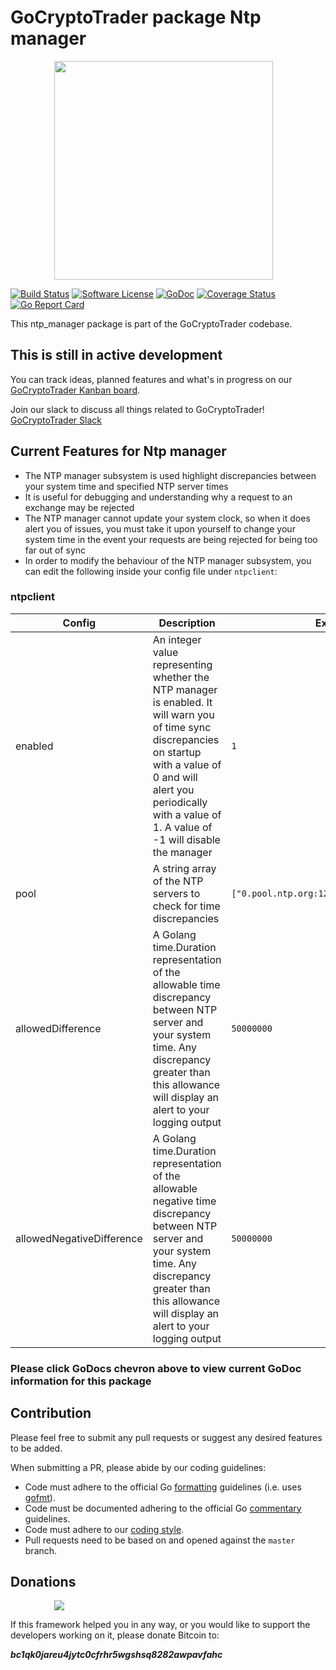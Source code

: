 # GoCryptoTrader package Ntp manager

<img src="/common/gctlogo.png?raw=true" width="350px" height="350px" hspace="70">


[![Build Status](https://github.com/thrasher-corp/gocryptotrader/actions/workflows/tests.yml/badge.svg?branch=master)](https://github.com/thrasher-corp/gocryptotrader/actions/workflows/tests.yml)
[![Software License](https://img.shields.io/badge/License-MIT-orange.svg?style=flat-square)](https://github.com/thrasher-corp/gocryptotrader/blob/master/LICENSE)
[![GoDoc](https://godoc.org/github.com/thrasher-corp/gocryptotrader?status.svg)](https://godoc.org/github.com/thrasher-corp/gocryptotrader/engine/ntp_manager)
[![Coverage Status](https://codecov.io/gh/thrasher-corp/gocryptotrader/graph/badge.svg?token=41784B23TS)](https://codecov.io/gh/thrasher-corp/gocryptotrader)
[![Go Report Card](https://goreportcard.com/badge/github.com/thrasher-corp/gocryptotrader)](https://goreportcard.com/report/github.com/thrasher-corp/gocryptotrader)


This ntp_manager package is part of the GoCryptoTrader codebase.

## This is still in active development

You can track ideas, planned features and what's in progress on our [GoCryptoTrader Kanban board](https://github.com/orgs/thrasher-corp/projects/3).

Join our slack to discuss all things related to GoCryptoTrader! [GoCryptoTrader Slack](https://join.slack.com/t/gocryptotrader/shared_invite/enQtNTQ5NDAxMjA2Mjc5LTc5ZDE1ZTNiOGM3ZGMyMmY1NTAxYWZhODE0MWM5N2JlZDk1NDU0YTViYzk4NTk3OTRiMDQzNGQ1YTc4YmRlMTk)

## Current Features for Ntp manager
+ The NTP manager subsystem is used highlight discrepancies between your system time and specified NTP server times
+ It is useful for debugging and understanding why a request to an exchange may be rejected
+ The NTP manager cannot update your system clock, so when it does alert you of issues, you must take it upon yourself to change your system time in the event your requests are being rejected for being too far out of sync
+ In order to modify the behaviour of the NTP manager subsystem, you can edit the following inside your config file under `ntpclient`:

### ntpclient

| Config | Description | Example |
| ------ | ----------- | ------- |
| enabled | An integer value representing whether the NTP manager is enabled. It will warn you of time sync discrepancies on startup with a value of 0 and will alert you periodically with a value of 1. A value of -1 will disable the manager  |  `1` |
| pool | A string array of the NTP servers to check for time discrepancies |  `["0.pool.ntp.org:123","pool.ntp.org:123"]` |
| allowedDifference | A Golang time.Duration representation of the allowable time discrepancy between NTP server and your system time. Any discrepancy greater than this allowance will display an alert to your logging output |  `50000000` |
| allowedNegativeDifference | A Golang time.Duration representation of the allowable negative time discrepancy between NTP server and your system time. Any discrepancy greater than this allowance will display an alert to your logging output |  `50000000` |


### Please click GoDocs chevron above to view current GoDoc information for this package

## Contribution

Please feel free to submit any pull requests or suggest any desired features to be added.

When submitting a PR, please abide by our coding guidelines:

+ Code must adhere to the official Go [formatting](https://golang.org/doc/effective_go.html#formatting) guidelines (i.e. uses [gofmt](https://golang.org/cmd/gofmt/)).
+ Code must be documented adhering to the official Go [commentary](https://golang.org/doc/effective_go.html#commentary) guidelines.
+ Code must adhere to our [coding style](https://github.com/thrasher-corp/gocryptotrader/blob/master/doc/coding_style.md).
+ Pull requests need to be based on and opened against the `master` branch.

## Donations

<img src="https://github.com/thrasher-corp/gocryptotrader/blob/master/web/src/assets/donate.png?raw=true" hspace="70">

If this framework helped you in any way, or you would like to support the developers working on it, please donate Bitcoin to:

***bc1qk0jareu4jytc0cfrhr5wgshsq8282awpavfahc***
